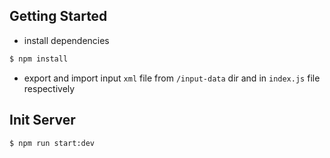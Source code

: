 ## Getting Started
+ install dependencies
```bash
$ npm install
```
+ export and import input `xml` file from `/input-data` dir and in `index.js` file respectively

## Init Server
```bash
$ npm run start:dev
```
